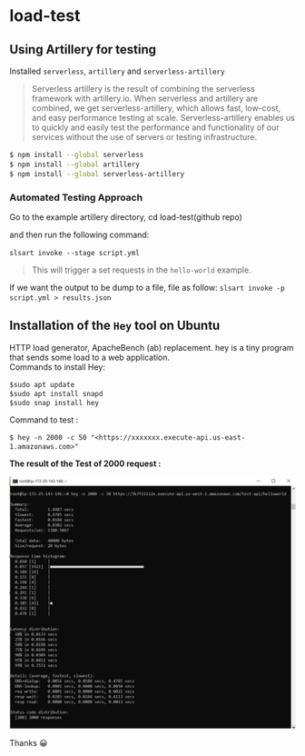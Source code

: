 # load-test

## Using Artillery for testing

Installed `serverless`, `artillery` and `serverless-artillery`

> Serverless artillery is the result of combining the serverless framework with artillery.io. When serverless and artillery are combined, we get serverless-artillery, which allows fast, low-cost, and easy performance testing at scale. Serverless-artillery enables us to quickly and easily test the performance and functionality of our services without the use of servers or testing infrastructure.

```bash
$ npm install --global serverless
$ npm install --global artillery
$ npm install --global serverless-artillery
```
### Automated Testing Approach
Go to the example artillery directory, cd load-test(github repo)

and then run the following command:

`slsart invoke --stage script.yml`

> This will trigger a set requests in the `hello-world` example.

If we want the output to be dump to a file,  file as follow:
`slsart invoke -p script.yml > results.json`


## Installation of the `Hey` tool on Ubuntu 
HTTP load generator, ApacheBench (ab) replacement.
hey is a tiny program that sends some load to a web application.<br/>
Commands to install Hey:

```
$sudo apt update
$sudo apt install snapd
$sudo snap install hey
```

Command to test :
```
$ hey -n 2000 -c 50 "<https://xxxxxxx.execute-api.us-east-1.amazonaws.com>"
```
**The result of the Test of 2000 request :**



<img src="/2000_Request1.JPG" width="650">





Thanks :grinning:

